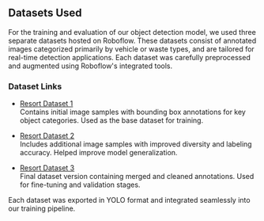 ## Datasets Used

For the training and evaluation of our object detection model, we used three separate datasets hosted on Roboflow. These datasets consist of annotated images categorized primarily by vehicle or waste types, and are tailored for real-time detection applications. Each dataset was carefully preprocessed and augmented using Roboflow's integrated tools.

### Dataset Links

- [Resort Dataset 1](https://app.roboflow.com/resort)  
  Contains initial image samples with bounding box annotations for key object categories. Used as the base dataset for training.

- [Resort Dataset 2](https://app.roboflow.com/resort2)  
  Includes additional image samples with improved diversity and labeling accuracy. Helped improve model generalization.

- [Resort Dataset 3](https://app.roboflow.com/resort3)  
  Final dataset version containing merged and cleaned annotations. Used for fine-tuning and validation stages.

Each dataset was exported in YOLO format and integrated seamlessly into our training pipeline.

